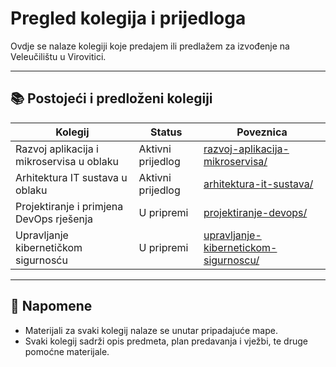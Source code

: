 # Pregled kolegija i prijedloga

Ovdje se nalaze kolegiji koje predajem ili predlažem za izvođenje na Veleučilištu u Virovitici.

---

## 📚 Postojeći i predloženi kolegiji

| Kolegij                                                   | Status            | Poveznica                                      |
|------------------------------------------------------------|-------------------|------------------------------------------------|
| Razvoj aplikacija i mikroservisa u oblaku                  | Aktivni prijedlog | [razvoj-aplikacija-mikroservisa/](./razvoj-aplikacija-mikroservisa/) |
| Arhitektura IT sustava u oblaku                            | Aktivni prijedlog | [arhitektura-it-sustava/](./arhitektura-it-sustava/) |
| Projektiranje i primjena DevOps rješenja                   | U pripremi        | [projektiranje-devops/](./projektiranje-devops/) |
| Upravljanje kibernetičkom sigurnosću                   | U pripremi        | [upravljanje-kibernetickom-sigurnoscu/](./upravljanje-kibernetickom-sigurnoscu/) |


---

## 📌 Napomene
- Materijali za svaki kolegij nalaze se unutar pripadajuće mape.
- Svaki kolegij sadrži opis predmeta, plan predavanja i vježbi, te druge pomoćne materijale.

